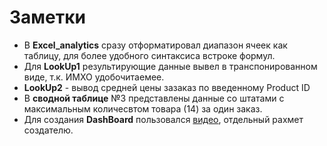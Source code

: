 # Заметки

- В **Excel_analytics** сразу отформатировал диапазон ячеек как таблицу, для более удобного синтаксиса встроке формул.
- Для **LookUp1** результирующие данные вывел в транспонированном виде, т.к. ИМХО удобочитаемее.
- **LookUp2** - вывод средней цены зазаказ по введенному Product ID
- В **сводной таблице** №3 представлены данные со штатами с максимальным количесвтом товара (14) за один заказ.
- Для создания **DashBoard** пользовался [видео](https://www.youtube.com/watch?v=j2YIAEmRpQs&ab_channel=%D0%91%D0%B8%D0%BB%D1%8F%D0%BB%D0%A5%D0%B0%D1%81%D0%B5%D0%BD%D0%BE%D0%B2%E2%80%93Excel%2CVBA%26More), отдельный рахмет создателю.

